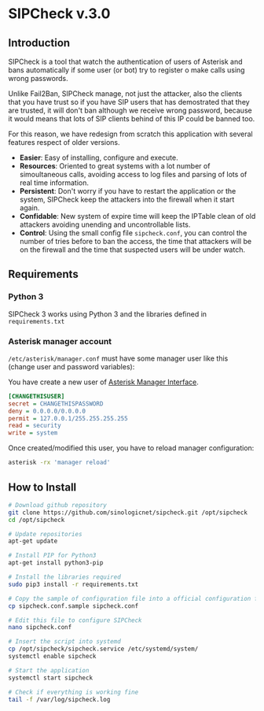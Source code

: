 <h1>SIPCheck v.3.0</h1>

## Introduction

SIPCheck is a tool that watch the authentication of users of Asterisk and bans automatically if some user (or bot) try to register o make calls using wrong passwords. 

Unlike Fail2Ban, SIPCheck manage, not just the attacker, also the clients that you have trust so if you have SIP users that has demostrated that they are trusted, it will don't ban although we receive wrong password, because it would means that lots of SIP clients behind of this IP could be banned too.

For this reason, we have redesign from scratch this application with several features respect of older versions.

- **Easier**: Easy of installing, configure and execute.
- **Resources**: Oriented to great systems with a lot number of simoultaneous calls, avoiding access to log files and parsing of lots of real time information.
- **Persistent**: Don't worry if you have to restart the application or the system, SIPCheck keep the attackers into the firewall when it start again.
- **Confidable**: New system of expire time will keep the IPTable clean of old attackers avoiding unending and uncontrollable lists.
- **Control**: Using the small config file `sipcheck.conf`, you can control the number of tries before to ban the access, the time that attackers will be on the firewall and the time that suspected users will be under watch.

## Requirements

### Python 3
SIPCheck 3 works using Python 3 and the libraries defined in `requirements.txt`

### Asterisk manager account
`/etc/asterisk/manager.conf` must have some manager user like this (change user and password variables):

You have create a new user of [Asterisk Manager Interface](https://wiki.asterisk.org/wiki/display/AST/The+Asterisk+Manager+TCP+IP+API).
```ini
[CHANGETHISUSER]
secret = CHANGETHISPASSWORD
deny = 0.0.0.0/0.0.0.0
permit = 127.0.0.1/255.255.255.255
read = security
write = system
```

Once created/modified this user, you have to reload manager configuration:
```bash
asterisk -rx 'manager reload'
```

## How to Install

```bash
# Download github repository
git clone https://github.com/sinologicnet/sipcheck.git /opt/sipcheck
cd /opt/sipcheck

# Update repositories
apt-get update

# Install PIP for Python3
apt-get install python3-pip

# Install the libraries required 
sudo pip3 install -r requirements.txt

# Copy the sample of configuration file into a official configuration file
cp sipcheck.conf.sample sipcheck.conf

# Edit this file to configure SIPCheck
nano sipcheck.conf

# Insert the script into systemd
cp /opt/sipcheck/sipcheck.service /etc/systemd/system/
systemctl enable sipcheck

# Start the application
systemctl start sipcheck

# Check if everything is working fine
tail -f /var/log/sipcheck.log
```

